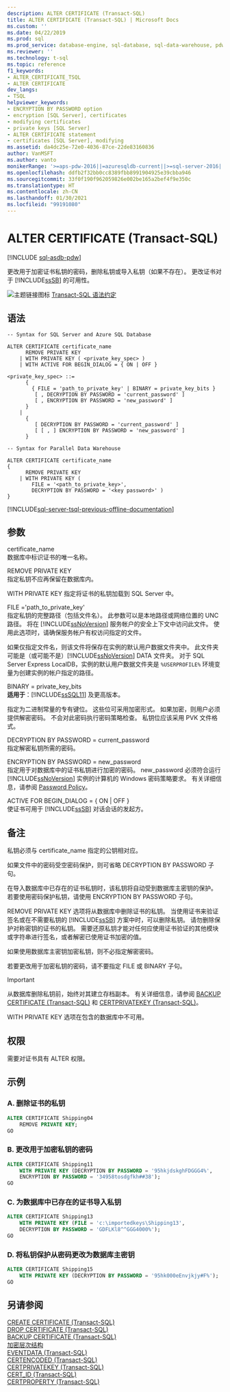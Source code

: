 ```yaml
---
description: ALTER CERTIFICATE (Transact-SQL)
title: ALTER CERTIFICATE (Transact-SQL) | Microsoft Docs
ms.custom: ''
ms.date: 04/22/2019
ms.prod: sql
ms.prod_service: database-engine, sql-database, sql-data-warehouse, pdw
ms.reviewer: ''
ms.technology: t-sql
ms.topic: reference
f1_keywords:
- ALTER_CERTIFICATE_TSQL
- ALTER CERTIFICATE
dev_langs:
- TSQL
helpviewer_keywords:
- ENCRYPTION BY PASSWORD option
- encryption [SQL Server], certificates
- modifying certificates
- private keys [SQL Server]
- ALTER CERTIFICATE statement
- certificates [SQL Server], modifying
ms.assetid: da4dc25e-72e0-4036-87ce-22de83160836
author: VanMSFT
ms.author: vanto
monikerRange: '>=aps-pdw-2016||=azuresqldb-current||>=sql-server-2016||>=sql-server-linux-2017||=azuresqldb-mi-current'
ms.openlocfilehash: ddfb2f32bb0cc8389fbb8991904925e39cbba946
ms.sourcegitcommit: 33f0f190f962059826e002be165a2bef4f9e350c
ms.translationtype: HT
ms.contentlocale: zh-CN
ms.lasthandoff: 01/30/2021
ms.locfileid: "99191080"
---
```

# <a name="alter-certificate-transact-sql"></a>ALTER CERTIFICATE (Transact-SQL)

[!INCLUDE [sql-asdb-pdw](../../includes/applies-to-version/sql-asdb-pdw.md)]

  更改用于加密证书私钥的密码，删除私钥或导入私钥（如果不存在）。 更改证书对于 [!INCLUDE[ssSB](../../includes/sssb-md.md)] 的可用性。  
  
 ![主题链接图标](../../database-engine/configure-windows/media/topic-link.gif "“主题链接”图标") [Transact-SQL 语法约定](../../t-sql/language-elements/transact-sql-syntax-conventions-transact-sql.md)  
  
## <a name="syntax"></a>语法  
  
```syntaxsql
-- Syntax for SQL Server and Azure SQL Database  
  
ALTER CERTIFICATE certificate_name   
      REMOVE PRIVATE KEY  
    | WITH PRIVATE KEY ( <private_key_spec> )  
    | WITH ACTIVE FOR BEGIN_DIALOG = { ON | OFF }  
  
<private_key_spec> ::=   
      {   
        { FILE = 'path_to_private_key' | BINARY = private_key_bits }  
         [ , DECRYPTION BY PASSWORD = 'current_password' ]  
         [ , ENCRYPTION BY PASSWORD = 'new_password' ]  
      }  
    |  
      {  
         [ DECRYPTION BY PASSWORD = 'current_password' ]  
         [ [ , ] ENCRYPTION BY PASSWORD = 'new_password' ]  
      }  
``` 
 
 
```syntaxsql  
-- Syntax for Parallel Data Warehouse  
  
ALTER CERTIFICATE certificate_name   
{  
      REMOVE PRIVATE KEY  
    | WITH PRIVATE KEY (   
        FILE = '<path_to_private_key>',  
        DECRYPTION BY PASSWORD = '<key password>' )
}  
```  

[!INCLUDE[sql-server-tsql-previous-offline-documentation](../../includes/sql-server-tsql-previous-offline-documentation.md)]

## <a name="arguments"></a>参数
 certificate_name  
 数据库中标识证书的唯一名称。  
  
 REMOVE PRIVATE KEY   
 指定私钥不应再保留在数据库内。  
  
 WITH PRIVATE KEY 指定将证书的私钥加载到 SQL Server 中。

 FILE ='path_to_private_key'  
 指定私钥的完整路径（包括文件名）。 此参数可以是本地路径或网络位置的 UNC 路径。 将在 [!INCLUDE[ssNoVersion](../../includes/ssnoversion-md.md)] 服务帐户的安全上下文中访问此文件。 使用此选项时，请确保服务帐户有权访问指定的文件。
 
 如果仅指定文件名，则该文件将保存在实例的默认用户数据文件夹中。 此文件夹可能是（或可能不是）[!INCLUDE[ssNoVersion](../../includes/ssnoversion-md.md)] DATA 文件夹。 对于 SQL Server Express LocalDB，实例的默认用户数据文件夹是 `%USERPROFILE%` 环境变量为创建实例的帐户指定的路径。  
  
 BINARY = private_key_bits  
 **适用于**：[!INCLUDE[ssSQL11](../../includes/sssql11-md.md)] 及更高版本。  
  
 指定为二进制常量的专有键位。 这些位可采用加密形式。 如果加密，则用户必须提供解密密码。 不会对此密码执行密码策略检查。 私钥位应该采用 PVK 文件格式。  
  
 DECRYPTION BY PASSWORD = current_password  
 指定解密私钥所需的密码。  
  
 ENCRYPTION BY PASSWORD = new_password  
 指定用于对数据库中的证书私钥进行加密的密码。 new_password 必须符合运行 [!INCLUDE[ssNoVersion](../../includes/ssnoversion-md.md)] 实例的计算机的 Windows 密码策略要求。 有关详细信息，请参阅 [Password Policy](../../relational-databases/security/password-policy.md)。  
  
 ACTIVE FOR BEGIN_DIALOG = { ON | OFF }  
 使证书可用于 [!INCLUDE[ssSB](../../includes/sssb-md.md)] 对话会话的发起方。  
  
## <a name="remarks"></a>备注  
 私钥必须与 certificate_name 指定的公钥相对应。  
  
 如果文件中的密码受空密码保护，则可省略 DECRYPTION BY PASSWORD 子句。  
  
 在导入数据库中已存在的证书私钥时，该私钥将自动受到数据库主密钥的保护。 若要使用密码保护私钥，请使用 ENCRYPTION BY PASSWORD 子句。  
  
 REMOVE PRIVATE KEY 选项将从数据库中删除证书的私钥。 当使用证书来验证签名或在不需要私钥的 [!INCLUDE[ssSB](../../includes/sssb-md.md)] 方案中时，可以删除私钥。 请勿删除保护对称密钥的证书的私钥。 需要还原私钥才能对任何应使用证书验证的其他模块或字符串进行签名，或者解密已使用证书加密的值。   
  
 如果使用数据库主密钥加密私钥，则不必指定解密密码。  
 
 若要更改用于加密私钥的密码，请不要指定 FILE 或 BINARY 子句。
  
> [!IMPORTANT]  
>  从数据库删除私钥前，始终对其建立存档副本。 有关详细信息，请参阅 [BACKUP CERTIFICATE (Transact-SQL)](../../t-sql/statements/backup-certificate-transact-sql.md) 和 [CERTPRIVATEKEY (Transact-SQL)](../../t-sql/functions/certprivatekey-transact-sql.md)。  
  
 WITH PRIVATE KEY 选项在包含的数据库中不可用。  
  
## <a name="permissions"></a>权限  
 需要对证书具有 ALTER 权限。  
  
## <a name="examples"></a>示例  
  
### <a name="a-removing-the-private-key-of-a-certificate"></a>A. 删除证书的私钥  
  
```sql  
ALTER CERTIFICATE Shipping04   
    REMOVE PRIVATE KEY;  
GO  
```  
  
### <a name="b-changing-the-password-that-is-used-to-encrypt-the-private-key"></a>B. 更改用于加密私钥的密码  
  
```sql  
ALTER CERTIFICATE Shipping11   
    WITH PRIVATE KEY (DECRYPTION BY PASSWORD = '95hkjdskghFDGGG4%',  
    ENCRYPTION BY PASSWORD = '34958tosdgfkh##38');  
GO  
```  
  
### <a name="c-importing-a-private-key-for-a-certificate-that-is-already-present-in-the-database"></a>C. 为数据库中已存在的证书导入私钥  
  
```sql  
ALTER CERTIFICATE Shipping13   
    WITH PRIVATE KEY (FILE = 'c:\importedkeys\Shipping13',  
    DECRYPTION BY PASSWORD = 'GDFLKl8^^GGG4000%');  
GO  
```  
  
### <a name="d-changing-the-protection-of-the-private-key-from-a-password-to-the-database-master-key"></a>D. 将私钥保护从密码更改为数据库主密钥  
  
```sql  
ALTER CERTIFICATE Shipping15   
    WITH PRIVATE KEY (DECRYPTION BY PASSWORD = '95hk000eEnvjkjy#F%');  
GO  
```  
  
## <a name="see-also"></a>另请参阅  
 [CREATE CERTIFICATE (Transact-SQL)](../../t-sql/statements/create-certificate-transact-sql.md)  
 [DROP CERTIFICATE (Transact-SQL)](../../t-sql/statements/drop-certificate-transact-sql.md)  
 [BACKUP CERTIFICATE (Transact-SQL)](../../t-sql/statements/backup-certificate-transact-sql.md)  
 [加密层次结构](../../relational-databases/security/encryption/encryption-hierarchy.md)  
 [EVENTDATA (Transact-SQL)](../../t-sql/functions/eventdata-transact-sql.md)  
 [CERTENCODED (Transact-SQL)](../../t-sql/functions/certencoded-transact-sql.md)  
 [CERTPRIVATEKEY (Transact-SQL)](../../t-sql/functions/certprivatekey-transact-sql.md)  
 [CERT_ID (Transact-SQL)](../../t-sql/functions/cert-id-transact-sql.md)  
 [CERTPROPERTY (Transact-SQL)](../../t-sql/functions/certproperty-transact-sql.md)  
  
  

